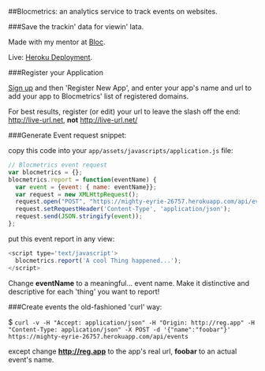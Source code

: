 ##Blocmetrics: an analytics service to track events on websites.

###Save the trackin' data for viewin' lata.

Made with my mentor at [Bloc](http://bloc.io).

Live: [Heroku Deployment](https://mighty-eyrie-26757.herokuapp.com/).

###Register your Application

[Sign up](https://mighty-eyrie-26757.herokuapp.com) and then 'Register New App',
and enter your app's name and url to add your app to Blocmetrics' list of
registered domains.  

For best results, register (or edit) your url to leave the slash off the end:
http://live-url.net, **not** http://live-url.net/

###Generate Event request snippet:

copy this code into your `app/assets/javascripts/application.js` file:

```javascript
// Blocmetrics event request
var blocmetrics = {};
blocmetrics.report = function(eventName) {
  var event = {event: { name: eventName}};
  var request = new XMLHttpRequest();
  request.open("POST", "https://mighty-eyrie-26757.herokuapp.com/api/events", true);
  request.setRequestHeader('Content-Type', 'application/json');
  request.send(JSON.stringify(event));
};
```
put this event report in any view:

```javascript
<script type='text/javascript'>
  blocmetrics.report('A cool Thing happened...');
</script>
```

Change **eventName** to a meaningful... event name.  Make it distinctive and
descriptive for each 'thing' you want to report!

###Create events the old-fashioned 'curl' way:

$ `curl -v -H "Accept: application/json" -H "Origin: http://reg.app" -H "Content-Type: application/json" -X POST -d '{"name":"foobar"}'  https://mighty-eyrie-26757.herokuapp.com/api/events`

except change **http://reg.app** to the app's real url, **foobar** to an actual event's
name.

